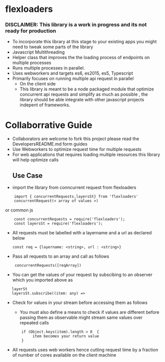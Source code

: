 # flexloaders
### DISCLAIMER: This library is a work in progress and its not ready for production 
- To incorporate this library at this stage to your existing apps you might need to tweak some parts of the library
- Javascript Multithreading 
- Helper class that improves the the loading process of endpoints on multiple processes
- Runs multiple processes in parallel.
- Uses webworkers and targets es6, es2015, es5, Typescript
- Primarily focuses on running multiple api request in parallel
  * On the client side  
  * This library is meant to be a node packaged module that optimize concurrent api requests and simplify as much as possible , the library should be able  integrate with other javascript projects indepent of frameworks.

# Collaborrative Guide 
- Collaborators are welcome to fork this project please read the DevelopersREADME.md form guides
- Use Webworkers to optimize request time for multiple requests 
- For web applications that requires loading multiple resources this library will help optimize calls                        
  ## Use Case 
- import the library from conncurrent request from flexloaders 



```
    import { concurrentRequests,layersSt} from 'flexloaders'
    concurrentRequest(< array of values >)
```
or common js 
```
    const concurrentRequests = require('flexloaders');
    const layersSt = require('flexloaders');
 ```
- All requests must be labelled with a layername and a url as declared below 



    ```const req = {layername: <string>, url : <string>}```



- Pass all requests to an array and call as follows



    ``` concurrentRequests([reqArray])```



- You can get the values of your request by subscibing to an observer which you imported above as 
 ```
    layerSt
    layersSt.subscribe((item: any) =>
```


- Check for values in your stream before accessing them as follows
   * You must also define a means to check if values are different before passing them as observable might stream same values over repeated calls 
    ```
        if (Object.keys(item).length > 0  {
             item becomes your return value 
        }
    ``` 
       
- All requests uses web workers hence cutting request time by a fraction of number of cores available on the client machine

  

